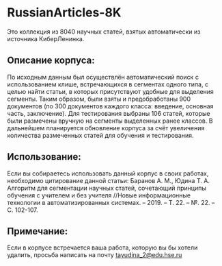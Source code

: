 # RussianArticles-8K

Это коллекция из 8040 научных статей, взятых автоматически из источника КиберЛенинка. 

## Описание корпуса: 
По исходным данным был осуществлён автоматический поиск с использованием клише, встречающихся в сегментах одного типа, с целью найти статьи, в которых присутствуют удобные для выделения сегменты. Таким образом, были взяты и предобработаны 900 документов (по 300 документов каждого класса: введение, основная часть, заключение). Для тестирования выбраны 106 статей, которые были размечены вручную на сегменты выделенных ранее классов. В дальнейшем планируется обновление корпуса за счёт увеличения количества размеченных статей для обучения и тестирования. 

## Использование: 
Если вы собираетесь использовать данный корпус в своих работах, необходимо цитирование данной статьи: Баранов А. М., Юдина Т. А. Алгоритм для сегментации научных статей, сочетающий принципы обучения с учителем и без учителя //Новые информационные технологии в автоматизированных системах. – 2019. – Т. 22. – №. 22. – С. 102-107.

## Примечание: 
Если в корпусе встречается ваша работа, которую вы бы хотели удалить, просьба написать на почту tayudina_2@edu.hse.ru

